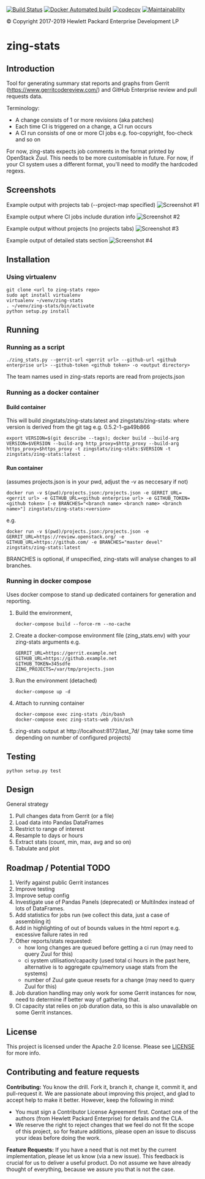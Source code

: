 [![Build Status](https://travis-ci.org/HewlettPackard/zing-stats.svg?branch=master)](https://travis-ci.org/HewlettPackard/zing-stats)
[![Docker Automated build](https://img.shields.io/docker/automated/zingstats/zing-stats.svg?maxAge=2592000?style=plastic)](https://hub.docker.com/r/zingstats/zing-stats/)
[![codecov](https://codecov.io/gh/HewlettPackard/zing-stats/branch/master/graph/badge.svg)](https://codecov.io/gh/HewlettPackard/zing-stats)
[![Maintainability](https://api.codeclimate.com/v1/badges/44b88c848f141122961a/maintainability)](https://codeclimate.com/github/HewlettPackard/zing-stats/maintainability)

&copy; Copyright 2017-2019 Hewlett Packard Enterprise Development LP

# zing-stats

## Introduction

Tool for generating summary stat reports and graphs from Gerrit (https://www.gerritcodereview.com/) and GitHub Enterprise review and pull requests data.

Terminology:
- A change consists of 1 or more revisions (aka patches)
- Each time CI is triggered on a change, a CI run occurs
- A CI run consists of one or more CI jobs e.g. foo-copyright, foo-check and so on

For now, zing-stats expects job comments in the format printed by OpenStack Zuul. This needs to be more customisable in future. For now, if your
CI system uses a different format, you'll need to modify the hardcoded regexs.

## Screenshots

Example output with projects tab (--project-map specified)
![Screenshot #1](docs/screenshots/projects.png "Screenshot - example output with projects tab (--project-map specified)")

Example output where CI jobs include duration info
![Screenshot #2](docs/screenshots/capacity_duration.png "Screenshot - example output where CI jobs include duration info")

Example output without projects (no projects tabs)
![Screenshot #3](docs/screenshots/no_projects.png "Screenshot - example output without projects (no projects tabs)")

Example output of detailed stats section
![Screenshot #4](docs/screenshots/detailed_stats.png "Screenshot - example output of detailed stats section")

## Installation

### Using virtualenv

```
git clone <url to zing-stats repo>
sudo apt install virtualenv
virtualenv ~/venv/zing-stats
. ~/venv/zing-stats/bin/activate
python setup.py install
```

## Running

### Running as a script

```
./zing_stats.py --gerrit-url <gerrit url> --github-url <github enterprise url> --github-token <github token> -o <output directory>
```

The team names used in zing-stats reports are read from projects.json

### Running as a docker container

#### Build container

This will build zingstats/zing-stats:latest and zingstats/zing-stats:<version> where version is derived from the git tag e.g. 0.5.2-1-ga49b866

```
export VERSION=$(git describe --tags); docker build --build-arg VERSION=$VERSION --build-arg http_proxy=$http_proxy --build-arg https_proxy=$https_proxy -t zingstats/zing-stats:$VERSION -t zingstats/zing-stats:latest .
```

#### Run container

(assumes projects.json is in your pwd, adjust the -v as neccesary if not)

```
docker run -v $(pwd)/projects.json:/projects.json -e GERRIT_URL=<gerrit url> -e GITHUB_URL=<github enterprise url> -e GITHUB_TOKEN=<github token> [-e BRANCHES="<branch name> <branch name> <branch name>"] zingstats/zing-stats:<version>
```

e.g.

```
docker run -v $(pwd)/projects.json:/projects.json -e GERRIT_URL=https://review.openstack.org/ -e GITHUB_URL=https://github.com/ -e BRANCHES="master devel" zingstats/zing-stats:latest
```

BRANCHES is optional, if unspecified, zing-stats will analyse changes to all branches.

### Running in docker compose

Uses docker compose to stand up dedicated containers for generation and
reporting.

1. Build the environment,
    ```
    docker-compose build --force-rm --no-cache
    ```
2. Create a docker-compose environment file (zing_stats.env) with your zing-stats arguments e.g.
    ```
    GERRIT_URL=https://gerrit.example.net
    GITHUB_URL=https://github.example.net
    GITHUB_TOKEN=345sdfe
    ZING_PROJECTS=/var/tmp/projects.json
    ```
3. Run the environment (detached)
    ```
    docker-compose up -d
    ```
4. Attach to running container
    ```
    docker-compose exec zing-stats /bin/bash
    docker-compose exec zing-stats-web /bin/ash
    ```
5. zing-stats output at http://localhost:8172/last_7d/ (may take some time depending on number of configured projects)


## Testing

```
python setup.py test
```

## Design
General strategy

1. Pull changes data from Gerrit (or a file)
2. Load data into Pandas DataFrames
3. Restrict to range of interest
4. Resample to days or hours
5. Extract stats (count, min, max, avg and so on)
6. Tabulate and plot

## Roadmap / Potential TODO

1. Verify against public Gerrit instances
2. Improve testing
3. Improve setup config
4. Investigate use of Pandas Panels (deprecated) or MultiIndex instead of lots of DataFrames.
5. Add statistics for jobs run (we collect this data, just a case of assembling it)
6. Add in highlighting of out of bounds values in the html report e.g. excessive failure rates in red
7. Other reports/stats requested:
    * how long changes are queued before getting a ci run (may need to query Zuul for this)
    * ci system utilisation/capacity (used total ci hours in the past here, alternative is to aggregate cpu/memory usage stats from the systems)
    * number of Zuul gate queue resets for a change (may need to query Zuul for this)
8. Job duration handling may only work for some Gerrit instances for now, need to determine if better way of gathering that.
9. CI capacity stat relies on job duration data, so this is also unavailable on some Gerrit instances.

## License
This project is licensed under the Apache 2.0 license. Please see [LICENSE](LICENSE) for more info.

## Contributing and feature requests
**Contributing:** You know the drill. Fork it, branch it, change it, commit it, and pull-request it.
We are passionate about improving this project, and glad to accept help to make it better. However, keep the following in mind:

 - You must sign a Contributor License Agreement first. Contact one of the authors (from Hewlett Packard Enterprise) for details and the CLA.
 - We reserve the right to reject changes that we feel do not fit the scope of this project, so for feature additions, please open an issue to discuss your ideas before doing the work.

**Feature Requests:** If you have a need that is not met by the current implementation, please let us know (via a new issue).
This feedback is crucial for us to deliver a useful product. Do not assume we have already thought of everything, because we assure you that is not the case.
